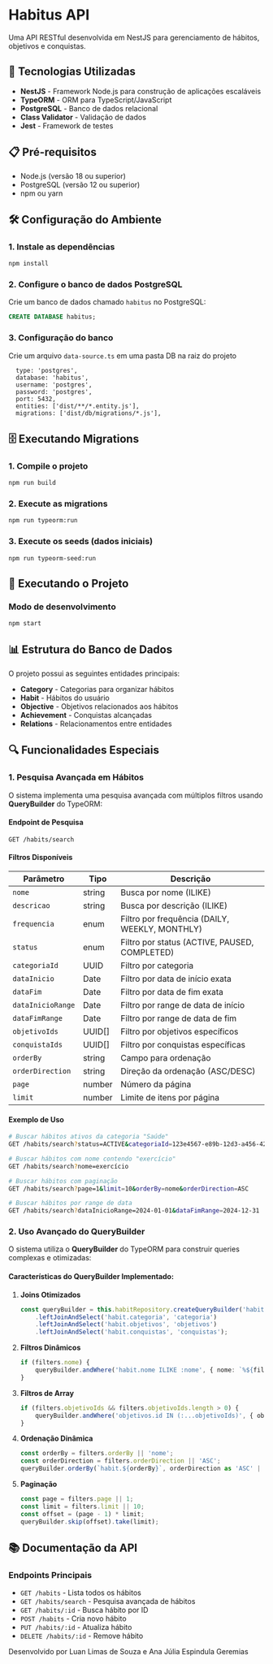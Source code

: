 # Habitus API

Uma API RESTful desenvolvida em NestJS para gerenciamento de hábitos, objetivos e conquistas.

## 🚀 Tecnologias Utilizadas

- **NestJS** - Framework Node.js para construção de aplicações escaláveis
- **TypeORM** - ORM para TypeScript/JavaScript
- **PostgreSQL** - Banco de dados relacional
- **Class Validator** - Validação de dados
- **Jest** - Framework de testes

## 📋 Pré-requisitos

- Node.js (versão 18 ou superior)
- PostgreSQL (versão 12 ou superior)
- npm ou yarn

## 🛠️ Configuração do Ambiente


### 1. Instale as dependências
```bash
npm install
```

### 2. Configure o banco de dados PostgreSQL

Crie um banco de dados chamado `habitus` no PostgreSQL:

```sql
CREATE DATABASE habitus;
```

### 3. Configuração do banco

Crie um arquivo `data-source.ts` em uma pasta DB na raiz do projeto

```env
  type: 'postgres',
  database: 'habitus',
  username: 'postgres',
  password: 'postgres',
  port: 5432,
  entities: ['dist/**/*.entity.js'],
  migrations: ['dist/db/migrations/*.js'],
```

## 🗄️ Executando Migrations

### 1. Compile o projeto
```bash
npm run build
```

### 2. Execute as migrations
```bash
npm run typeorm:run
```

### 3. Execute os seeds (dados iniciais)
```bash
npm run typeorm-seed:run
```

## 🚀 Executando o Projeto

### Modo de desenvolvimento
```bash
npm start
```

## 📊 Estrutura do Banco de Dados

O projeto possui as seguintes entidades principais:

- **Category** - Categorias para organizar hábitos
- **Habit** - Hábitos do usuário
- **Objective** - Objetivos relacionados aos hábitos
- **Achievement** - Conquistas alcançadas
- **Relations** - Relacionamentos entre entidades

## 🔍 Funcionalidades Especiais

### 1. Pesquisa Avançada em Hábitos

O sistema implementa uma pesquisa avançada com múltiplos filtros usando **QueryBuilder** do TypeORM:

#### Endpoint de Pesquisa
```
GET /habits/search
```

#### Filtros Disponíveis

| Parâmetro | Tipo | Descrição |
|-----------|------|-----------|
| `nome` | string | Busca por nome (ILIKE) |
| `descricao` | string | Busca por descrição (ILIKE) |
| `frequencia` | enum | Filtro por frequência (DAILY, WEEKLY, MONTHLY) |
| `status` | enum | Filtro por status (ACTIVE, PAUSED, COMPLETED) |
| `categoriaId` | UUID | Filtro por categoria |
| `dataInicio` | Date | Filtro por data de início exata |
| `dataFim` | Date | Filtro por data de fim exata |
| `dataInicioRange` | Date | Filtro por range de data de início |
| `dataFimRange` | Date | Filtro por range de data de fim |
| `objetivoIds` | UUID[] | Filtro por objetivos específicos |
| `conquistaIds` | UUID[] | Filtro por conquistas específicas |
| `orderBy` | string | Campo para ordenação |
| `orderDirection` | string | Direção da ordenação (ASC/DESC) |
| `page` | number | Número da página |
| `limit` | number | Limite de itens por página |

#### Exemplo de Uso

```bash
# Buscar hábitos ativos da categoria "Saúde"
GET /habits/search?status=ACTIVE&categoriaId=123e4567-e89b-12d3-a456-426614174000

# Buscar hábitos com nome contendo "exercício"
GET /habits/search?nome=exercício

# Buscar hábitos com paginação
GET /habits/search?page=1&limit=10&orderBy=nome&orderDirection=ASC

# Buscar hábitos por range de data
GET /habits/search?dataInicioRange=2024-01-01&dataFimRange=2024-12-31
```

### 2. Uso Avançado do QueryBuilder

O sistema utiliza o **QueryBuilder** do TypeORM para construir queries complexas e otimizadas:

#### Características do QueryBuilder Implementado:

1. **Joins Otimizados**
   ```typescript
   const queryBuilder = this.habitRepository.createQueryBuilder('habit')
       .leftJoinAndSelect('habit.categoria', 'categoria')
       .leftJoinAndSelect('habit.objetivos', 'objetivos')
       .leftJoinAndSelect('habit.conquistas', 'conquistas');
   ```

2. **Filtros Dinâmicos**
   ```typescript
   if (filters.nome) {
       queryBuilder.andWhere('habit.nome ILIKE :nome', { nome: `%${filters.nome}%` });
   }
   ```

3. **Filtros de Array**
   ```typescript
   if (filters.objetivoIds && filters.objetivoIds.length > 0) {
       queryBuilder.andWhere('objetivos.id IN (:...objetivoIds)', { objetivoIds: filters.objetivoIds });
   }
   ```

4. **Ordenação Dinâmica**
   ```typescript
   const orderBy = filters.orderBy || 'nome';
   const orderDirection = filters.orderDirection || 'ASC';
   queryBuilder.orderBy(`habit.${orderBy}`, orderDirection as 'ASC' | 'DESC');
   ```

5. **Paginação**
   ```typescript
   const page = filters.page || 1;
   const limit = filters.limit || 10;
   const offset = (page - 1) * limit;
   queryBuilder.skip(offset).take(limit);
   ```


## 📚 Documentação da API

### Endpoints Principais

- `GET /habits` - Lista todos os hábitos
- `GET /habits/search` - Pesquisa avançada de hábitos
- `GET /habits/:id` - Busca hábito por ID
- `POST /habits` - Cria novo hábito
- `PUT /habits/:id` - Atualiza hábito
- `DELETE /habits/:id` - Remove hábito

Desenvolvido por Luan Limas de Souza e Ana Júlia Espindula Geremias